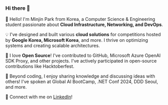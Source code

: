 ### Hi there 👋
  
🌱 Hello! I'm Minjin Park from Korea, a Computer Science & Engineering student passionate about **Cloud Infrastructure, Networking, and DevOps**.

💡 I've designed and built various **cloud solutions** for competitions hosted by **Google Korea, Microsoft Korea**, and more. I thrive on optimizing systems and creating scalable architectures.

💙 I love **Open Source**! I've contributed to GitHub, Microsoft Azure OpenAI SDK Proxy, and other projects. I've actively participated in open-source contributions like Hacktoberfest.

📢 Beyond coding, I enjoy sharing knowledge and discussing ideas with others! I've spoken at Global AI BootCamp, .NET Conf 2024, DDD Seoul, and more.

🔗 Connect with me on [LinkedIn](https://www.linkedin.com/in/minjinpark001122334455/)!
<!--
**pmj-chosim/pmj-chosim** is a ✨ _special_ ✨ repository because its `README.md` (this file) appears on your GitHub profile.

Here are some ideas to get you started:

- 🔭 I’m currently working on ...
- 🌱 I’m currently learning ...
- 👯 I’m looking to collaborate on ...
- 🤔 I’m looking for help with ...
- 💬 Ask me about ...
- 📫 How to reach me: ...
- 😄 Pronouns: ...
- ⚡ Fun fact: ...
-->
